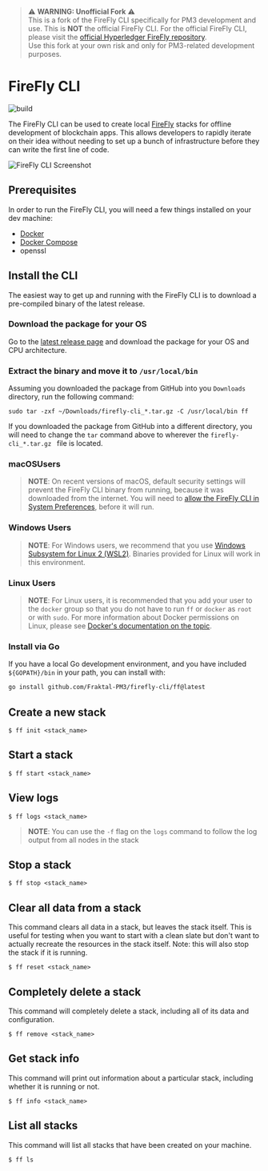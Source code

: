 > ⚠️ **WARNING: Unofficial Fork** ⚠️  
> This is a fork of the FireFly CLI specifically for PM3 development and use. This is **NOT** the official FireFly CLI. For the official FireFly CLI, please visit the [official Hyperledger FireFly repository](https://github.com/hyperledger/firefly-cli).  
> Use this fork at your own risk and only for PM3-related development purposes.


# FireFly CLI

![build](https://github.com/Fraktal-PM3/firefly-cli/actions/workflows/build.yml/badge.svg?branch=main)


The FireFly CLI can be used to create local [FireFly](https://github.com/hyperledger/firefly) stacks
for offline development of blockchain apps. This allows developers to rapidly iterate on their idea without
needing to set up a bunch of infrastructure before they can write the first line of code.

![FireFly CLI Screenshot](docs/firefly_screenshot.png)

## Prerequisites

In order to run the FireFly CLI, you will need a few things installed on your dev machine:

- [Docker](https://www.docker.com/)
- [Docker Compose](https://docs.docker.com/compose/)
- openssl

## Install the CLI

The easiest way to get up and running with the FireFly CLI is to download a pre-compiled binary of the latest release.

### Download the package for your OS
Go to the [latest release page](https://github.com/Fraktal-PM3/firefly-cli/releases/latest) and download the package for your OS and CPU architecture.

### Extract the binary and move it to `/usr/local/bin`

Assuming you downloaded the package from GitHub into you `Downloads` directory, run the following command:

```
sudo tar -zxf ~/Downloads/firefly-cli_*.tar.gz -C /usr/local/bin ff
```

If you downloaded the package from GitHub into a different directory, you will need to change the `tar` command above to wherever the `firefly-cli_*.tar.gz ` file is located.

### macOSUsers
 > **NOTE**: On recent versions of macOS, default security settings will prevent the FireFly CLI binary from running, because it was downloaded from the internet. You will need to [allow the FireFly CLI in System Preferences](docs/mac_help.md), before it will run.

### Windows Users
 > **NOTE**: For Windows users, we recommend that you use [Windows Subsystem for Linux 2 (WSL2)](https://docs.microsoft.com/en-us/windows/wsl/). Binaries provided for Linux will work in this environment.

### Linux Users
> **NOTE**: For Linux users, it is recommended that you add your user to the `docker` group so that you do not have to run `ff` or `docker` as `root` or with `sudo`. For more information about Docker permissions on Linux, please see [Docker's documentation on the topic](https://docs.docker.com/engine/install/linux-postinstall/).

### Install via Go

If you have a local Go development environment, and you have included `${GOPATH}/bin` in your path, you can install with:

```sh
go install github.com/Fraktal-PM3/firefly-cli/ff@latest
```

## Create a new stack

```
$ ff init <stack_name>
```

## Start a stack

```
$ ff start <stack_name>
```

## View logs

```
$ ff logs <stack_name>
```

> **NOTE**: You can use the `-f` flag on the `logs` command to follow the log output from all nodes in the stack

## Stop a stack

```
$ ff stop <stack_name>
```

## Clear all data from a stack

This command clears all data in a stack, but leaves the stack itself. This is useful for testing when you want to start with a clean slate but don't want to actually recreate the resources in the stack itself. Note: this will also stop the stack if it is running.

```
$ ff reset <stack_name>
```

## Completely delete a stack

This command will completely delete a stack, including all of its data and configuration.

```
$ ff remove <stack_name>
```

## Get stack info

This command will print out information about a particular stack, including whether it is running or not.

```
$ ff info <stack_name>
```

## List all stacks

This command will list all stacks that have been created on your machine.

```
$ ff ls
```
